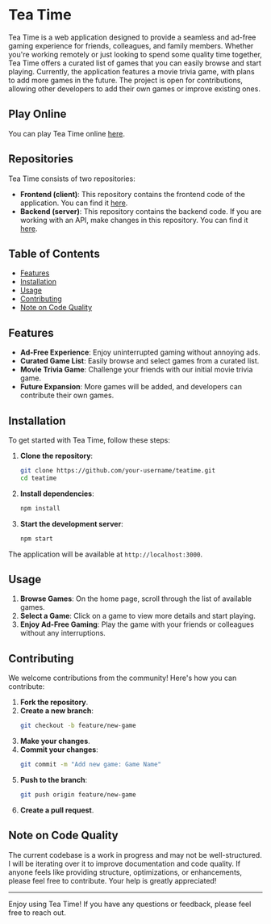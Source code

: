 # Tea Time

Tea Time is a web application designed to provide a seamless and ad-free gaming experience for friends, colleagues, and family members. Whether you're working remotely or just looking to spend some quality time together, Tea Time offers a curated list of games that you can easily browse and start playing. Currently, the application features a movie trivia game, with plans to add more games in the future. The project is open for contributions, allowing other developers to add their own games or improve existing ones.

## Play Online

You can play Tea Time online [here](https://www.ttime.site/).


## Repositories

Tea Time consists of two repositories:

- **Frontend (client)**: This repository contains the frontend code of the application. You can find it [here](https://github.com/uankit/teatime-client).
- **Backend (server)**: This repository contains the backend code. If you are working with an API, make changes in this repository. You can find it [here](https://github.com/uankit/teatime-server).


## Table of Contents

- [Features](#features)
- [Installation](#installation)
- [Usage](#usage)
- [Contributing](#contributing)
- [Note on Code Quality](#note-on-code-quality)

## Features

- **Ad-Free Experience**: Enjoy uninterrupted gaming without annoying ads.
- **Curated Game List**: Easily browse and select games from a curated list.
- **Movie Trivia Game**: Challenge your friends with our initial movie trivia game.
- **Future Expansion**: More games will be added, and developers can contribute their own games.

## Installation

To get started with Tea Time, follow these steps:

1. **Clone the repository**:
    ```sh
    git clone https://github.com/your-username/teatime.git
    cd teatime
    ```

2. **Install dependencies**:
    ```sh
    npm install
    ```

3. **Start the development server**:
    ```sh
    npm start
    ```

The application will be available at `http://localhost:3000`.

## Usage

1. **Browse Games**: On the home page, scroll through the list of available games.
2. **Select a Game**: Click on a game to view more details and start playing.
3. **Enjoy Ad-Free Gaming**: Play the game with your friends or colleagues without any interruptions.

## Contributing

We welcome contributions from the community! Here's how you can contribute:

1. **Fork the repository**.
2. **Create a new branch**:
    ```sh
    git checkout -b feature/new-game
    ```
3. **Make your changes**.
4. **Commit your changes**:
    ```sh
    git commit -m "Add new game: Game Name"
    ```
5. **Push to the branch**:
    ```sh
    git push origin feature/new-game
    ```
6. **Create a pull request**.

## Note on Code Quality

The current codebase is a work in progress and may not be well-structured. I will be iterating over it to improve documentation and code quality. If anyone feels like providing structure, optimizations, or enhancements, please feel free to contribute. Your help is greatly appreciated!

---

Enjoy using Tea Time! If you have any questions or feedback, please feel free to reach out.
